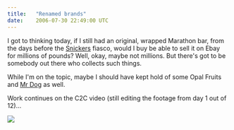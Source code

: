 ```yaml
---
title:   "Renamed brands"
date:    2006-07-30 22:49:00 UTC
---
```


I got to thinking today, if I still had an original, wrapped Marathon bar, from the days before the [Snickers](http://www.ciao.co.uk/Reviews/Snickers__5308867) fiasco, would I buy be able to sell it on Ebay for millions of pounds? Well, okay, maybe not millions. But there's got to be somebody out there who collects such things.

While I'm on the topic, maybe I should have kept hold of some Opal Fruits and [Mr Dog](http://www.ciao.co.uk/Cesar__74765) as well.

Work continues on the C2C video (still editing the footage from day 1 out of 12)...

<img src="http://photos1.blogger.com/blogger/3747/1168/400/02_07_2006%2015_38_0001.jpg" />